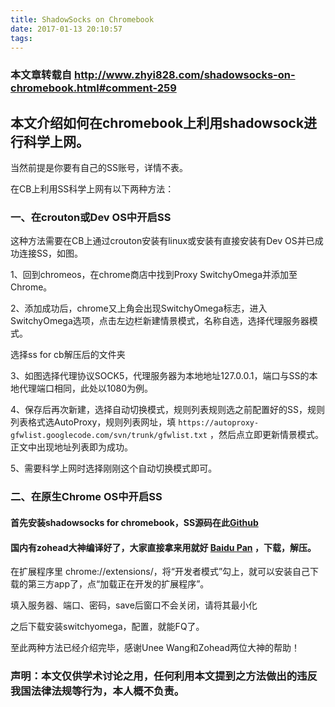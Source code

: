 ```yaml
---
title: ShadowSocks on Chromebook
date: 2017-01-13 20:10:57
tags:
---
```


### 本文章转载自 http://www.zhyi828.com/shadowsocks-on-chromebook.html#comment-259

## 本文介绍如何在chromebook上利用shadowsock进行科学上网。

当然前提是你要有自己的SS账号，详情不表。

在CB上利用SS科学上网有以下两种方法：

### 一、在crouton或Dev OS中开启SS
这种方法需要在CB上通过crouton安装有linux或安装有直接安装有Dev OS并已成功连接SS，如图。

1、回到chromeos，在chrome商店中找到Proxy SwitchyOmega并添加至Chrome。


2、添加成功后，chrome又上角会出现SwitchyOmega标志，进入SwitchyOmega选项，点击左边栏新建情景模式，名称自选，选择代理服务器模式。
<!-- more -->


选择ss for cb解压后的文件夹



3、如图选择代理协议SOCK5，代理服务器为本地地址127.0.0.1，端口与SS的本地代理端口相同，此处以1080为例。


4、保存后再次新建，选择自动切换模式，规则列表规则选之前配置好的SS，规则列表格式选AutoProxy，规则列表网址，填
`https://autoproxy-gfwlist.googlecode.com/svn/trunk/gfwlist.txt`
 ，然后点立即更新情景模式。正文中出现地址列表即为成功。


5、需要科学上网时选择刚刚这个自动切换模式即可。


### 二、在原生Chrome OS中开启SS
#### 首先安装shadowsocks for chromebook，SS源码在此[Github](https://github.com/shadowsocks/shadowsocks-chromeapp)


#### 国内有zohead大神编译好了，大家直接拿来用就好 [Baidu Pan](http://pan.baidu.com/s/1e1i4Q) ，下载，解压。


在扩展程序里 chrome://extensions/，将“开发者模式”勾上，就可以安装自己下载的第三方app了，点“加载正在开发的扩展程序”。


填入服务器、端口、密码，save后窗口不会关闭，请将其最小化


之后下载安装switchyomega，配置，就能FQ了。

 
至此两种方法已经介绍完毕，感谢Unee Wang和Zohead两位大神的帮助！

### 声明：本文仅供学术讨论之用，任何利用本文提到之方法做出的违反我国法律法规等行为，本人概不负责。
